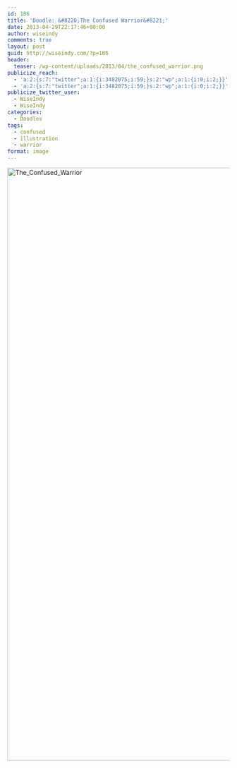 ```yaml
---
id: 186
title: 'Doodle: &#8220;The Confused Warrior&#8221;'
date: 2013-04-29T22:17:46+00:00
author: wiseindy
comments: true
layout: post
guid: http://wiseindy.com/?p=186
header:
  teaser: /wp-content/uploads/2013/04/the_confused_warrior.png
publicize_reach:
  - 'a:2:{s:7:"twitter";a:1:{i:3482075;i:59;}s:2:"wp";a:1:{i:0;i:2;}}'
  - 'a:2:{s:7:"twitter";a:1:{i:3482075;i:59;}s:2:"wp";a:1:{i:0;i:2;}}'
publicize_twitter_user:
  - WiseIndy
  - WiseIndy
categories:
  - Doodles
tags:
  - confused
  - illustration
  - warrior
format: image
---
```

<img class="alignnone size-full wp-image-188" alt="The_Confused_Warrior" src="http://wiseindy.com/wp-content/uploads/2013/04/the_confused_warrior.png" width="960" height="1345" />
